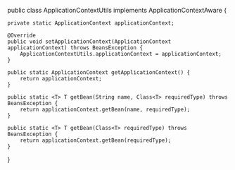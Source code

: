 public class ApplicationContextUtils implements ApplicationContextAware {

    private static ApplicationContext applicationContext;

    @Override
    public void setApplicationContext(ApplicationContext applicationContext) throws BeansException {
        ApplicationContextUtils.applicationContext = applicationContext;
    }

    public static ApplicationContext getApplicationContext() {
        return applicationContext;
    }

    public static <T> T getBean(String name, Class<T> requiredType) throws BeansException {
        return applicationContext.getBean(name, requiredType);
    }

    public static <T> T getBean(Class<T> requiredType) throws BeansException {
        return applicationContext.getBean(requiredType);
    }

}